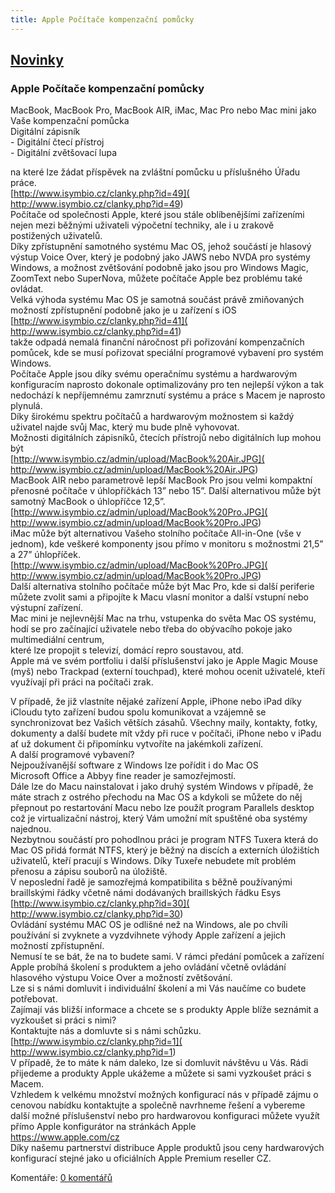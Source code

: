 ```yaml
---
title: Apple Počítače kompenzační pomůcky
---
```

## [Novinky](index.php)

### Apple Počítače kompenzační pomůcky

MacBook, MacBook Pro, MacBook AIR, iMac, Mac Pro nebo Mac mini jako Vaše kompenzační pomůcka  
Digitální zápisník  
\- Digitální čtecí přístroj  
\- Digitální zvětšovací lupa  
  
na které lze žádat příspěvek na zvláštní pomůcku u příslušného Úřadu práce.  
[http://www.isymbio.cz/clanky.php?id=49]( http://www.isymbio.cz/clanky.php?id=49)  
Počítače od společnosti Apple, které jsou stále oblíbenějšími zařízeními nejen mezi běžnými uživateli výpočetní techniky, ale i u zrakově postižených uživatelů.  
Díky zpřístupnění samotného systému Mac OS, jehož součástí je hlasový výstup Voice Over, který je podobný jako JAWS nebo NVDA pro systémy Windows, a možnost zvětšování podobně jako jsou pro Windows Magic, ZoomText nebo SuperNova, můžete počítače Apple bez problému také ovládat.  
Velká výhoda systému Mac OS je samotná součást právě zmiňovaných možností zpřístupnění podobně jako je u zařízení s iOS  
[http://www.isymbio.cz/clanky.php?id=41]( http://www.isymbio.cz/clanky.php?id=41)  
takže odpadá nemalá finanční náročnost při pořizování kompenzačních pomůcek, kde se musí pořizovat speciální programové vybavení pro systém Windows.  
Počítače Apple jsou díky svému operačnímu systému a hardwarovým konfiguracím naprosto dokonale optimalizovány pro ten nejlepší výkon a tak nedochází k nepříjemnému zamrznutí systému a práce s Macem je naprosto plynulá.  
Díky širokému spektru počítačů a hardwarovým možnostem si každý uživatel najde svůj Mac, který mu bude plně vyhovovat.  
Možnosti digitálních zápisníků, čtecích přístrojů nebo digitálních lup mohou být  
[http://www.isymbio.cz/admin/upload/MacBook%20Air.JPG]( http://www.isymbio.cz/admin/upload/MacBook%20Air.JPG)  
MacBook AIR nebo parametrově lepší MacBook Pro jsou velmi kompaktní přenosné počítače v úhlopříčkách 13” nebo 15”. Další alternativou může být samotný MacBook o úhlopříčce 12,5”.  
[http://www.isymbio.cz/admin/upload/MacBook%20Pro.JPG]( http://www.isymbio.cz/admin/upload/MacBook%20Pro.JPG)  
iMac může být alternativou Vašeho stolního počítače All-in-One (vše v jednom), kde veškeré komponenty jsou přímo v monitoru s možnostmi 21,5” a 27” úhlopříček.  
[http://www.isymbio.cz/admin/upload/MacBook%20Pro.JPG]( http://www.isymbio.cz/admin/upload/MacBook%20Pro.JPG)  
Další alternativa stolního počítače může být Mac Pro, kde si další periferie můžete zvolit sami a připojíte k Macu vlasní monitor a další vstupní nebo výstupní zařízení.  
Mac mini je nejlevnější Mac na trhu, vstupenka do světa Mac OS systému, hodí se pro začínající uživatele nebo třeba do obývacího pokoje jako multimediální centrum,  
které lze propojit s televizí, domácí repro soustavou, atd.  
Apple má ve svém portfoliu i další příslušenství jako je Apple Magic Mouse (myš) nebo Trackpad (externí touchpad), které mohou ocenit uživatelé, kteří využívají při práci na počítači zrak.  
  
V případě, že již vlastníte nějaké zařízení Apple, iPhone nebo iPad díky iCloudu tyto zařízení budou spolu komunikovat a vzájemně se synchronizovat bez Vašich větších zásahů. Všechny maily, kontakty, fotky, dokumenty a další budete mít vždy při ruce v počítači, iPhone nebo v iPadu ať už dokument či připomínku vytvoříte na jakémkoli zařízení.  
A další programové vybavení?  
Nejpoužívanější software z Windows lze pořídit i do Mac OS  
Microsoft Office a Abbyy fine reader je samozřejmostí.  
Dále lze do Macu nainstalovat i jako druhý systém Windows v případě, že máte strach z ostrého přechodu na Mac OS a kdykoli se můžete do něj přepnout po restartování Macu nebo lze použít program Parallels desktop což je virtualizační nástroj, který Vám umožní mít spuštěné oba systémy najednou.  
Nezbytnou součástí pro pohodlnou práci je program NTFS Tuxera která do Mac OS přidá formát NTFS, který je běžný na discích a externích úložištích uživatelů, kteří pracují s Windows. Díky Tuxeře nebudete mít problém přenosu a zápisu souborů na úložiště.  
V neposlední řadě je samozřejmá kompatibilita s běžně používanými braillskými řádky včetně námi dodávaných braillských řádku Esys  
[http://www.isymbio.cz/clanky.php?id=30]( http://www.isymbio.cz/clanky.php?id=30)  
Ovládání systému MAC OS je odlišné než na Windows, ale po chvíli používání si zvyknete a vyzdvihnete výhody Apple zařízení a jejich možností zpřístupnění.  
Nemusí te se bát, že na to budete sami. V rámci předání pomůcek a zařízení Apple probíhá školení s produktem a jeho ovládání včetně ovládání hlasového výstupu Voice Over a možností zvětšování.  
Lze si s námi domluvit i individuální školení a mi Vás naučíme co budete potřebovat.  
Zajímají vás bližší informace a chcete se s produkty Apple blíže seznámit a vyzkoušet si práci s nimi?  
Kontaktujte nás a domluvte si s námi schůzku.  
[http://www.isymbio.cz/clanky.php?id=1]( http://www.isymbio.cz/clanky.php?id=1)  
V případě, že to máte k nám daleko, lze si domluvit návštěvu u Vás. Rádi přijedeme a produkty Apple ukážeme a můžete si sami vyzkoušet práci s Macem.  
Vzhledem k velkému množství možných konfigurací nás v případě zájmu o cenovou nabídku kontaktujte a společně navrhneme řešení a vybereme další možné příslušenství nebo pro hardwarovou konfiguraci můžete využít přímo Apple konfigurátor na stránkách Apple  
https://www.apple.com/cz  
Díky našemu partnerství distribuce Apple produktů jsou ceny hardwarových konfigurací stejné jako u oficiálních Apple Premium reseller CZ.

  
  

Komentáře: [0 komentářů](komentare.php?typ2=0&id=65)